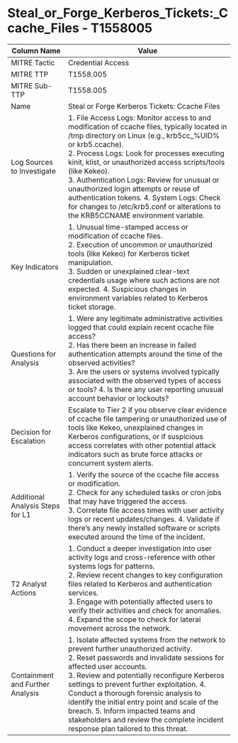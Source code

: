 # Steal_or_Forge_Kerberos_Tickets:_Ccache_Files - T1558005

| Column Name | Value |
|-------------|-------|
| MITRE Tactic | Credential Access |
| MITRE TTP | T1558.005 |
| MITRE Sub-TTP | T1558.005 |
| Name | Steal or Forge Kerberos Tickets: Ccache Files |
| Log Sources to Investigate | 1. File Access Logs: Monitor access to and modification of ccache files, typically located in /tmp directory on Linux (e.g., krb5cc_%UID% or krb5.ccache).<br>2. Process Logs: Look for processes executing kinit, klist, or unauthorized access scripts/tools (like Kekeo).<br>3. Authentication Logs: Review for unusual or unauthorized login attempts or reuse of authentication tokens. 4. System Logs: Check for changes to /etc/krb5.conf or alterations to the KRB5CCNAME environment variable. |
| Key Indicators | 1. Unusual time-stamped access or modification of ccache files.<br>2. Execution of uncommon or unauthorized tools (like Kekeo) for Kerberos ticket manipulation.<br>3. Sudden or unexplained clear-text credentials usage where such actions are not expected. 4. Suspicious changes in environment variables related to Kerberos ticket storage. |
| Questions for Analysis | 1. Were any legitimate administrative activities logged that could explain recent ccache file access?<br>2. Has there been an increase in failed authentication attempts around the time of the observed activities?<br>3. Are the users or systems involved typically associated with the observed types of access or tools? 4. Is there any user reporting unusual account behavior or lockouts? |
| Decision for Escalation | Escalate to Tier 2 if you observe clear evidence of ccache file tampering or unauthorized use of tools like Kekeo, unexplained changes in Kerberos configurations, or if suspicious access correlates with other potential attack indicators such as brute force attacks or concurrent system alerts. |
| Additional Analysis Steps for L1 | 1. Verify the source of the ccache file access or modification.<br>2. Check for any scheduled tasks or cron jobs that may have triggered the access.<br>3. Correlate file access times with user activity logs or recent updates/changes. 4. Validate if there’s any newly installed software or scripts executed around the time of the incident. |
| T2 Analyst Actions | 1. Conduct a deeper investigation into user activity logs and cross-reference with other systems logs for patterns.<br>2. Review recent changes to key configuration files related to Kerberos and authentication services.<br>3. Engage with potentially affected users to verify their activities and check for anomalies. 4. Expand the scope to check for lateral movement across the network. |
| Containment and Further Analysis | 1. Isolate affected systems from the network to prevent further unauthorized activity.<br>2. Reset passwords and invalidate sessions for affected user accounts.<br>3. Review and potentially reconfigure Kerberos settings to prevent further exploitation. 4. Conduct a thorough forensic analysis to identify the initial entry point and scale of the breach. 5. Inform impacted teams and stakeholders and review the complete incident response plan tailored to this threat. |
